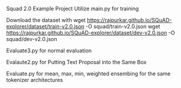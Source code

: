 Squad 2.0 Example Project
Utilize main.py for training

Download the dataset with
wget https://rajpurkar.github.io/SQuAD-explorer/dataset/train-v2.0.json -O squad/train-v2.0.json
wget https://rajpurkar.github.io/SQuAD-explorer/dataset/dev-v2.0.json -O squad/dev-v2.0.json

Evaluate3.py for normal evaluation

Evalaute2.py for Putting Text Proposal into the Same Box

Evaluate.py for mean, max, min, weighted ensembing for the same tokenizer architectures 
